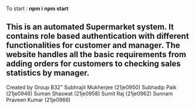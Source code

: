 To start :
**npm i**
**npm start**

This is an automated Supermarket system. It contains role based authentication with different functionalities for customer and manager. The website handles all the basic requirements from adding orders for customers to checking sales statistics by manager.
---
Created by Group B32"
Subhrajit Mukherjee (21je0950)
Subhadip Paik (21je0946)
Suman Shaswat (21je0958)
Sumit Raj (21je0962)
Sunnam Praveen Kumar (21je0966)
